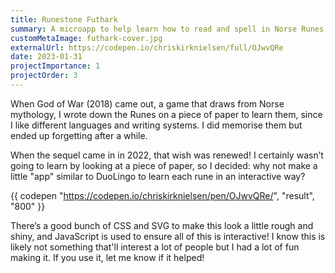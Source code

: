 ```yaml
---
title: Runestone Futhark
summary: A microapp to help learn how to read and spell in Norse Runes
customMetaImage: futhark-cover.jpg
externalUrl: https://codepen.io/chriskirknielsen/full/OJwvQRe
date: 2023-01-31
projectImportance: 1
projectOrder: 3
---
```


When God of War (2018) came out, a game that draws from Norse mythology, I wrote down the Runes on a piece of paper to learn them, since I like different languages and writing systems. I did memorise them but ended up forgetting after a while.

When the sequel came in in 2022, that wish was renewed! I certainly wasn’t going to learn by looking at a piece of paper, so I decided: why not make a little "app" similar to DuoLingo to learn each rune in an interactive way?

{{ codepen "https://codepen.io/chriskirknielsen/pen/OJwvQRe/", "result", "800" }}

There’s a good bunch of CSS and SVG to make this look a little rough and shiny, and JavaScript is used to ensure all of this is interactive! I know this is likely not something that'll interest a lot of people but I had a lot of fun making it. If you use it, let me know if it helped!
